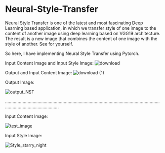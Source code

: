 # Neural-Style-Transfer

Neural Style Transfer is one of the latest and most fascinating Deep Learning based application,
in which we transfer style of one image to the content of another image using deep learning based on VGG19 architecture.
The result is a new image that combines the content of one image with the style of another.
See for yourself.


So here,
I have implementing Neural Style Transfer using Pytorch.

Input Content Image and Input Style Image:
![download](https://user-images.githubusercontent.com/111170719/213918515-556f63fc-12e3-49c6-a1a7-7071cab66f7e.png)

Output and Input Content Image:
![download (1)](https://user-images.githubusercontent.com/111170719/213918584-c976b629-901f-42c0-99e2-05d78edd35ed.png)



Output Image:

![output_NST](https://user-images.githubusercontent.com/111170719/213918337-2f473764-a1fd-4a55-8e9a-bc99d853091b.jpg)


.......................................................................................................................................................................

Input Content Image:

![test_image](https://user-images.githubusercontent.com/111170719/213918310-af677a4b-56ce-41e1-ab3a-6d8eb0b544ce.jpg)

Input Style Image:

![Style_starry_night](https://user-images.githubusercontent.com/111170719/213918323-593b620c-e1a0-4eaa-a7bd-5f5d43fb6321.jpg)
